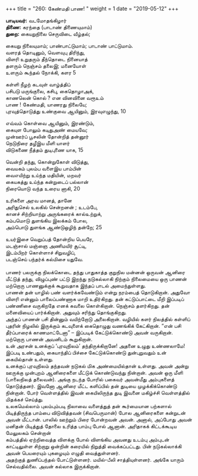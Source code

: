 ﻿+++
title = "260: கேண்மதி பாண!  "
weight = 1
date = "2019-05-12"
+++

**பாடியவர்:** வடமோதங்கிழார்  
**திணை:** கரந்தை (பாடாண் திணையுமாம்)  
**துறை:** கையறுநிலை செருவிடை வீழ்தல்;  
  
கையறு நிலையுமாம்; பாண்பாட்டுமாம்; பாடாண் பாட்டுமாம்.  
வளரத் தொடினும், வெளவுபு திரிந்து,  
விளரி உறுதரும் தீந்தொடை நினையாத்  
தளரும் நெஞ்சம் தலைஇ; மனையோள்  
உளரும் கூந்தல் நோக்கி, களர 5  
  
கள்ளி நீழற் கடவுள் வாழ்த்திப்  
பசிபடு மருங்குலை, கசிபு, கைதொழாஅக்,  
காணலென் கொல் ? என வினவினை வரூஉம்  
பாண ! கேண்மதி, யாணரது நிலையே;  
புரவுத்தொடுத்து உண்குவை ஆயினும், இரவுஎழுந்து, 10  
  
எவ்வம் கொள்வை ஆயினும், இரண்டும்,  
கையுள போலும் கடிதுஅண் மையவே;  
முன்ஊர்ப் பூசலின் தோன்றித் தன்னூர்  
நெடுநிரை தழீஇய மீளி யாளர்  
விடுகணை நீத்தம் துடிபுணை யாக, 15  
  
வென்றி தந்து, கொன்றுகோள் விடுத்து,  
வையகம் புலம்ப வளைஇய பாம்பின்  
வைஎயிற்று உய்ந்த மதியின், மறவர்  
கையகத்து உய்ந்த கன்றுடைப் பல்லான்  
நிரையொடு வந்த உரைய னாகி, 20  
  
உரிகளை அரவ மானத், தானே  
அரிதுசெல் உலகில் சென்றனன் ; உடம்பே,  
கானச் சிற்றியாற்று அருங்கரைக் கால்உற்றுக்,  
கம்பமொடு துளங்கிய இலக்கம் போல,  
அம்பொடு துளங்க ஆண்டுஒழிந் தன்றே; 25  
  
உயர்இசை வெறுப்பத் தோன்றிய பெயரே,  
மடஞ்சால் மஞ்ஞை அணிமயிர் சூட்டி,  
இடம்பிறர் கொள்ளாச் சிறுவழிப்,  
படஞ்செய் பந்தர்க் கல்மிசை யதுவே.  
   
பாணர் பலருக்கு நிலக்கொடை தந்து பாதுகாத்த குறுநில மன்னன் ஒருவன் ஆனிரை மீட்டுத் தந்து, விழுப்புண் பட்டு இறந்து நடுகல்லாகி நிற்கும் நிலைமையை ஒரு பாணன் மற்றொரு பாணனுக்குக் கூறுவதாக இந்தப் பாடல் அமைந்துள்ளது.  
பாணன் தன் யாழில் பண் வளர்க்கவேண்டும் என்று நரம்பைத் தொடுகிறான். அதுவோ விளரி என்னும் பாலைப்பண்ணாக மாறி உதிர்கிறது. தன் கட்டுப்பாட்டை மீறி இப்படிப் பண்ணிசை வருகிறதே எனக் கவலை கொள்கிறான். நெஞ்சம் தளர்கிறது. தன் மனைவியைப் பார்க்கிறான். அதுவும் சரிந்து தொங்குகிறது.  
அந்தப் பாணன் பசி தின்னும் வயிற்றோடு அலைகிறான். வழியில் களர் நிலத்தில் கள்ளிப் புதரின் நிழலில் இருக்கும் கடவுளைக் கைதொழுது வணங்கிக் கேட்கிறான். “என் பசி தீர்ப்பாரைக் காணமாட்டேனா” – இப்படிக் கேட்டுக்கொண்டு அவன் வருகிறான். மற்றொரு பாணன் அவனிடம் கூறுகிறான்.  
உன் அரசன் உனக்குப் ‘புரவுநிலம்’ தந்திருக்கிறானே! அதனை உழுது உண்ணலாமே! இப்படி உண்பதும், கையாந்திப் பிச்சை கேட்டுக்கொண்டு துன்புறுவதும் உன் கையில்தான் உள்ளது.  
உனக்குப் புரவுநிலம் தந்தவன் நடுகல் மிக அண்மையில்தான் உள்ளது. அவன் அன்று ஊருக்கு முன்புறம் ஆனிரைகளை மீட்டுக் கொண்டுவந்து நின்றான். அவன் ஒரு மீளி (பாலைநிலத் தலைவன்). அங்கு நடந்த போரில் பகைவர் அவன்மீது அம்புகளைத் தொடுத்தனர். இவனோ ஆனிரை மீட்ட களிப்பில் தன் துடியை முழக்கிக்கொண்டு நின்றான். போர் வெள்ளத்தில் இவன் கையிலிருந்த துடி இவனை மகிழ்ச்சி வெள்ளத்தில் மிதக்கச் செய்த்து.  
உலகமெல்லாம் புலம்பும்படி நிலாவை வளைத்துத் தன் கூர்மையான பற்களால் பிடித்திருந்த பாம்பை விடுவித்தவன் (சிவபெருமான்) போல ஆனிரைகளை கன்றுடன் அவன் மீட்டான். பாலில் ஊற்றும் பிரை போன்றவன் அவன். அனால், அப்போது அவன் மனிதன் பிடித்துத் தோலை உரித்த பாம்பு போல் ஆனான். அரிதாகக் கிட்டக்கூடிய மேலுலகம் சென்றான்  
கம்பத்தில் ஏற்றிவைத்த விளக்கு போல் விளங்கிய அவனது உடம்பு அம்புடன் காட்டிலுள்ள சிற்றாறு ஒன்றின் கரையில் நிறுத்தி வைக்கப்பட்டது. பின் நடுகல்லாக்கி அவன் பெயரையும் புகழையும் எழுதி வைத்துள்ளனர்.  
அதற்குத் துணிப்பந்தல் போட்டுள்ளனர். மயில்-பீலி சாத்தியுள்ளனர். அங்கே யாரும் செல்வதில்லை. அவன் கல்லாக இருக்கிறான்.  
